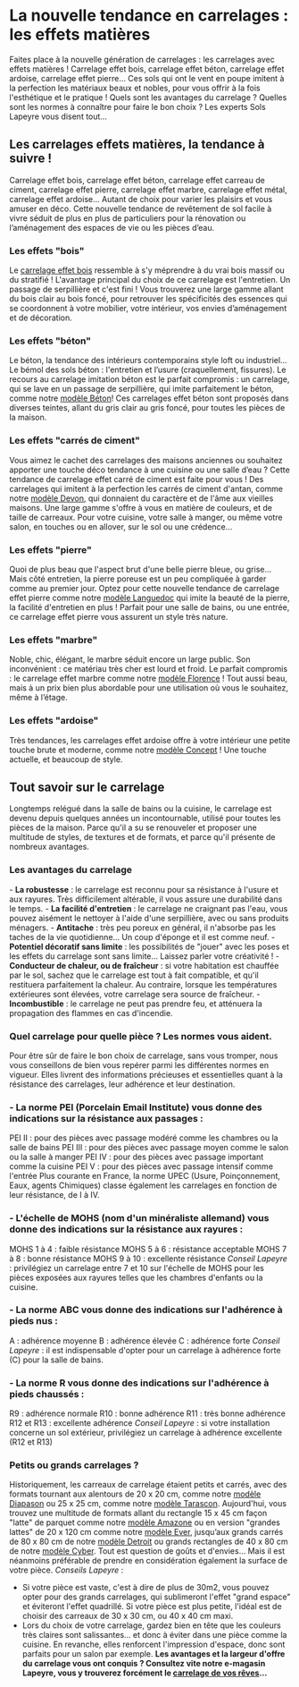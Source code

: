 ##
# **La nouvelle tendance en carrelages : les effets matières**
Faites place à la nouvelle génération de carrelages : les carrelages avec effets matières ! Carrelage effet bois, carrelage effet béton, carrelage effet ardoise, carrelage effet pierre… Ces sols qui ont le vent en poupe imitent à la perfection les matériaux beaux et nobles, pour vous offrir à la fois l'esthétique et le pratique ! Quels sont les avantages du carrelage ? Quelles sont les normes à connaître pour faire le bon choix ? Les experts Sols Lapeyre vous disent tout…
##  Les carrelages effets matières, la tendance à suivre !
Carrelage effet bois, carrelage effet béton, carrelage effet carreau de ciment, carrelage effet pierre, carrelage effet marbre, carrelage effet métal, carrelage effet ardoise… Autant de choix pour varier les plaisirs et vous amuser en déco. Cette nouvelle tendance de revêtement de sol facile à vivre séduit de plus en plus de particuliers pour la rénovation ou l’aménagement des espaces de vie ou les pièces d’eau.
###  Les effets "bois"
Le [carrelage effet bois](https://www.lapeyre.fr/sols-murs-CCU0007/carrelages-CCN0087/carrelages-salle-bains-CCN0183#facet:-700000000000000904473109105116971161051111103298111105115&facetContent:undefined&productBeginIndex:0&contentBeginIndex:0&orderBy:5&orderByContent:&pageView:grid&pageViewContent:&minPrice:&maxPrice:&pageSize:&) ressemble à s'y méprendre à du vrai bois massif ou du stratifié ! L'avantage principal du choix de ce carrelage est l'entretien. Un passage de serpillière et c'est fini ! Vous trouverez une large gamme allant du bois clair au bois foncé, pour retrouver les spécificités des essences qui se coordonnent à votre mobilier, votre intérieur, vos envies d’aménagement et de décoration.
###  Les effets "béton"
Le béton, la tendance des intérieurs contemporains style loft ou industriel… Le bémol des sols béton : l'entretien et l’usure (craquellement, fissures). Le recours au carrelage imitation béton est le parfait compromis : un carrelage, qui se lave en un passage de serpillière, qui imite parfaitement le béton, comme notre [modèle Béton](https://www.lapeyre.fr/carrelage-beton-30-5-x-60-5-cm-FPC28000)! Ces carrelages effet béton sont proposés dans diverses teintes, allant du gris clair au gris foncé, pour toutes les pièces de la maison.
###  Les effets "carrés de ciment"
Vous aimez le cachet des carrelages des maisons anciennes ou souhaitez apporter une touche déco tendance à une cuisine ou une salle d’eau ? Cette tendance de carrelage effet carré de ciment est faite pour vous ! Des carrelages qui imitent à la perfection les carrés de ciment d'antan, comme notre [modèle Devon](https://www.lapeyre.fr/carrelage-devon-45-x-45-cm-FPC280232), qui donnaient du caractère et de l'âme aux vieilles maisons. Une large gamme s'offre à vous en matière de couleurs, et de taille de carreaux. Pour votre cuisine, votre salle à manger, ou même votre salon, en touches ou en allover, sur le sol ou une crédence…
###  Les effets "pierre"
Quoi de plus beau que l'aspect brut d'une belle pierre bleue, ou grise… Mais côté entretien, la pierre poreuse est un peu compliquée à garder comme au premier jour. Optez pour cette nouvelle tendance de carrelage effet pierre comme notre [modèle Languedoc](https://www.lapeyre.fr/carrelage-languedoc-15-x-15-cm-FPC0036854) qui imite la beauté de la pierre, la facilité d'entretien en plus ! Parfait pour une salle de bains, ou une entrée, ce carrelage effet pierre vous assurent un style très nature.
###  Les effets "marbre"
Noble, chic, élégant, le marbre séduit encore un large public. Son inconvénient : ce matériau très cher est lourd et froid. Le parfait compromis : le carrelage effet marbre comme notre [modèle Florence](https://www.lapeyre.fr/carrelage-florence-60-x-60-cm-FPC643127) ! Tout aussi beau, mais à un prix bien plus abordable pour une utilisation où vous le souhaitez, même à l’étage.
###  Les effets "ardoise"
Très tendances, les carrelages effet ardoise offre à votre intérieur une petite touche brute et moderne, comme notre [modèle Concept](https://www.lapeyre.fr/carrelage-concept-30-x-60-cm-FPC1238603?xtmc=ardoise&xtnp=1&xtcr=4) ! Une touche actuelle, et beaucoup de style.
##  Tout savoir sur le carrelage
Longtemps relégué dans la salle de bains ou la cuisine, le carrelage est devenu depuis quelques années un incontournable, utilisé pour toutes les pièces de la maison. Parce qu'il a su se renouveler et proposer une multitude de styles, de textures et de formats, et parce qu'il présente de nombreux avantages.
###  Les avantages du carrelage
\- **La robustesse** : le carrelage est reconnu pour sa résistance à l'usure et aux rayures. Très difficilement altérable, il vous assure une durabilité dans le temps.
\- **La facilité d'entretien** : le carrelage ne craignant pas l'eau, vous pouvez aisément le nettoyer à l'aide d'une serpillière, avec ou sans produits ménagers.
\- **Antitache** : très peu poreux en général, il n'absorbe pas les taches de la vie quotidienne… Un coup d'éponge et il est comme neuf.
\- **Potentiel décoratif sans limite** : les possibilités de "jouer" avec les poses et les effets du carrelage sont sans limite… Laissez parler votre créativité !
\- **Conducteur de chaleur, ou de fraîcheur** : si votre habitation est chauffée par le sol, sachez que le carrelage est tout à fait compatible, et qu'il restituera parfaitement la chaleur. Au contraire, lorsque les températures extérieures sont élevées, votre carrelage sera source de fraîcheur.
\- **Incombustible** : le carrelage ne peut pas prendre feu, et atténuera la propagation des flammes en cas d'incendie.
###  Quel carrelage pour quelle pièce ? Les normes vous aident.
Pour être sûr de faire le bon choix de carrelage, sans vous tromper, nous vous conseillons de bien vous repérer parmi les différentes normes en vigueur. Elles livrent des informations précieuses et essentielles quant à la résistance des carrelages, leur adhérence et leur destination.
###  - La norme PEI (Porcelain Email Institute) vous donne des indications sur la résistance aux passages :
PEI II : pour des pièces avec passage modéré comme les chambres ou la salle de bains
PEI III : pour des pièces avec passage moyen comme le salon ou la salle à manger
PEI IV : pour des pièces avec passage important comme la cuisine
PEI V : pour des pièces avec passage intensif comme l'entrée
Plus courante en France, la norme UPEC (Usure, Poinçonnement, Eaux, agents Chimiques) classe également les carrelages en fonction de leur résistance, de I à IV.
###  - L'échelle de MOHS (nom d'un minéraliste allemand) vous donne des indications sur la résistance aux rayures :
MOHS 1 à 4 : faible résistance
MOHS 5 à 6 : résistance acceptable
MOHS 7 à 8 : bonne résistance
MOHS 9 à 10 : excellente résistance
_Conseil Lapeyre_ : privilégiez un carrelage entre 7 et 10 sur l'échelle de MOHS pour les pièces exposées aux rayures telles que les chambres d'enfants ou la cuisine.
###  - La norme ABC vous donne des indications sur l'adhérence à pieds nus :
A : adhérence moyenne
B : adhérence élevée
C : adhérence forte
_Conseil Lapeyre_ : il est indispensable d'opter pour un carrelage à adhérence forte (C) pour la salle de bains.
###  - La norme R vous donne des indications sur l'adhérence à pieds chaussés :
R9 : adhérence normale
R10 : bonne adhérence
R11 : très bonne adhérence
R12 et R13 : excellente adhérence
_Conseil Lapeyre_ : si votre installation concerne un sol extérieur, privilégiez un carrelage à adhérence excellente (R12 et R13)
###  Petits ou grands carrelages ?
Historiquement, les carreaux de carrelage étaient petits et carrés, avec des formats tournant aux alentours de 20 x 20 cm, comme notre [modèle Diapason](https://www.lapeyre.fr/carrelage-diapason-petit-motif-20-x-20-cm-FPC280274) ou 25 x 25 cm, comme notre [modèle Tarascon](https://www.lapeyre.fr/carrelage-tarascon-25-x-25-cm-FPC1231427?xtmc=tarascon&xtnp=1&xtcr=2.).
Aujourd'hui, vous trouvez une multitude de formats allant du rectangle 15 x 45 cm façon "latte" de parquet comme notre [modèle Amazone](https://www.lapeyre.fr/carrelage-amazone-15-x-45-cm-FPC1232455?xtmc=amazone&xtnp=1&xtcr=3) ou en version "grandes lattes" de 20 x 120 cm comme notre [modèle Ever](https://www.lapeyre.fr/carrelage-ever-20-x-120-cm-FPC441960), jusqu’aux grands carrés de 80 x 80 cm de notre [modèle Detroit](https://www.lapeyre.fr/carrelage-detroit-80-x-80-cm-FPC280227) ou grands rectangles de 40 x 80 cm de notre [modèle Cyber](https://www.lapeyre.fr/carrelage-cyber-40-x-80-cm-FPC1239789).
Tout est question de goûts et d'envies… Mais il est néanmoins préférable de prendre en considération également la surface de votre pièce.
_Conseils Lapeyre_ :
- Si votre pièce est vaste, c'est à dire de plus de 30m2, vous pouvez opter pour des grands carrelages, qui sublimeront l'effet "grand espace" et éviteront l'effet quadrillé. Si votre pièce est plus petite, l'idéal est de choisir des carreaux de 30 x 30 cm, ou 40 x 40 cm maxi.
- Lors du choix de votre carrelage, gardez bien en tête que les couleurs très claires sont salissantes… et donc à éviter dans une pièce comme la cuisine. En revanche, elles renforcent l'impression d'espace, donc sont parfaits pour un salon par exemple.
**Les avantages et la largeur d'offre du carrelage vous ont conquis ? Consultez vite notre e-magasin Lapeyre, vous y trouverez forcément le [carrelage de vos rêves](https://www.lapeyre.fr/sols-murs-CCU0007/carrelages-CCN0087)…**